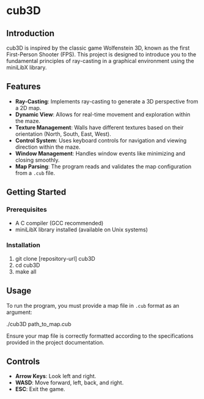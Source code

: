 # cub3D

## Introduction

cub3D is inspired by the classic game Wolfenstein 3D, known as the first First-Person Shooter (FPS). This project is designed to introduce you to the fundamental principles of ray-casting in a graphical environment using the miniLibX library.

## Features

- **Ray-Casting**: Implements ray-casting to generate a 3D perspective from a 2D map.
- **Dynamic View**: Allows for real-time movement and exploration within the maze.
- **Texture Management**: Walls have different textures based on their orientation (North, South, East, West).
- **Control System**: Uses keyboard controls for navigation and viewing direction within the maze.
- **Window Management**: Handles window events like minimizing and closing smoothly.
- **Map Parsing**: The program reads and validates the map configuration from a `.cub` file.

## Getting Started

### Prerequisites

- A C compiler (GCC recommended)
- miniLibX library installed (available on Unix systems)

### Installation

1) git clone [repository-url] cub3D
2) cd cub3D
3) make all


## Usage

To run the program, you must provide a map file in `.cub` format as an argument:

./cub3D path_to_map.cub

Ensure your map file is correctly formatted according to the specifications provided in the project documentation.

## Controls

- **Arrow Keys**: Look left and right.
- **WASD**: Move forward, left, back, and right.
- **ESC**: Exit the game.
